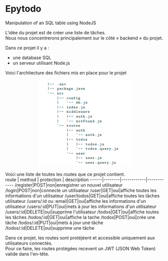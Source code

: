 # Epytodo
Manipulation of an SQL table using NodeJS

L'idée du projet est de créer une liste de tâches.  
Nous nous concentrerons principalement sur le côté « backend » du projet.

Dans ce projet il y a :
- une database SQL
- un serveur utilisant Node.js

Voici l'architecture des fichiers mis en place pour le projet  

<p align="center">
  <img src="https://github.com/MikaelVallenet/EpyTodo/raw/main/assets/archi.png" alt="achitecture de fichiers">
</p>

Voici une liste de toutes les routes que ce projet contient.  
route | method | protection | description
------|--------|------------|------------
/register|POST|non|enregistrer un nouvel utilisateur
/login|POST|non|connecte un utilisateur
/user|GET|oui|affiche toutes les informations d'un utilisateur
/user/todos|GET|oui|affiche toutes les tâches utilisateur
/users/:id ou :email|GET|oui|affiche les informations d'un utilisateur
/users/:id|PUT|oui|mets à jour les informations d'un utilisateur
/users/:id|DELETE|oui|supprime l'utilisateur
/todos|GET|oui|affiche toutes les tâches
/todos/:id|GET|oui|affiche la tache
/todos|POST|oui|crée une tâche
/todos/:id|PUT|oui|mets à jour une tâche
/todos/:id|DELETE|oui|supprime une tâche

Dans ce projet, les routes sont protéjéent et accessible uniquement aux utilisateurs connectés.  
Pour ce faire, les routes protégées recevent un JWT (JSON Web Token) valide dans l'en-tête.
